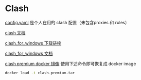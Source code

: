 # Clash

[config.yaml](https://github.com/zzturn/Miscellaneous/raw/master/Clash/config.yaml) 是个人在用的 clash 配置（未包含proxies 和 rules）

[clash 文档](https://web.archive.org/web/20230414043929/https://github.com/Dreamacro/clash/wiki/configuration)

[clash_for_windows 下载链接](https://archive.org/download/clash_for_windows_pkg)

[clash_for_windows 文档](https://web.archive.org/web/20231110054147/https://doc.clashforwindows.app/quickstart/)

[clash premium docker 镜像](https://archive.org/download/clash-premium/clash-premium.tar) 使用下述命令即可恢复成 docker image

```bash
docker load -i clash-premium.tar
```
